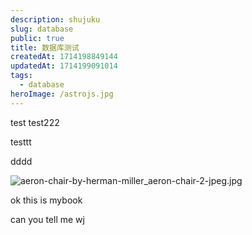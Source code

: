 ```yaml
---
description: shujuku
slug: database
public: true
title: 数据库测试
createdAt: 1714198849144
updatedAt: 1714199091014
tags:
  - database
heroImage: /astrojs.jpg
---
```

test
test222

testtt

dddd

![aeron-chair-by-herman-miller_aeron-chair-2-jpeg.jpg](/posts/database_aeron-chair-by-herman-miller-aeron-chair-2-jpeg-jpg.jpg)


ok this is mybook

can you tell me wj
